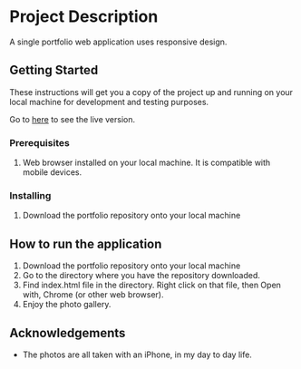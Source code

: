 # Project Description

A single portfolio web application uses responsive design.

## Getting Started

These instructions will get you a copy of the project up and running on your local machine for development and testing purposes.

Go to [here](https://dashboard.heroku.com/apps/small-is-beautiful) to see the live version.


### Prerequisites

1. Web browser installed on your local machine. It is compatible with mobile devices.

### Installing

1. Download the portfolio repository onto your local machine

## How to run the application

1. Download the portfolio repository onto your local machine
2. Go to the directory where you have the repository downloaded.
3. Find index.html file in the directory.  Right click on that file, then Open with, Chrome (or other web browser).
4. Enjoy the photo gallery.


## Acknowledgements

* The photos are all taken with an iPhone, in my day to day life.

